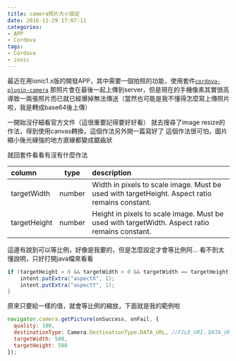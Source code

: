 ```yaml
---
title: camera照片大小設定
date: 2016-11-29 17:07:11
categories:
- APP
- Cordova
tags:
- Cordova
- ionic
---
```


最近在用ionic1.x版的開發APP，其中需要一個拍照的功能，使用套件[`cordova-plugin-camera`](https://github.com/apache/cordova-plugin-camera)
那照片會在最後一起上傳到server，但是現在的手機像素其實很高
導致一兩張照片而已就已經爆掉無法傳送（當然也可能是我不懂得怎麼寫上傳照片啦，我是轉成base64後上傳）

<!--more-->

一開始沒仔細看官方文件（這很重要記得要好好看）
就去搜尋了image resize的作法，得到使用canvas轉換，這個作法另外開一篇寫好了
這個作法很可怕，圖片縮小後光線強的地方直線都變成鋸齒狀

就回套件看看有沒有什麼作法

| column | type | description |
|:-------|:----:|:------------|
| targetWidth | number | Width in pixels to scale image. Must be used with targetHeight. Aspect ratio remains constant. |
| targetHeight | number | Height in pixels to scale image. Must be used with targetWidth. Aspect ratio remains constant. |

這邊有說到可以等比例，好像是我要的，但是怎麼設定才會等比例阿...
看不到太懂說明，只好打開java檔來看看

``` java
if (targetHeight > 0 && targetWidth > 0 && targetWidth == targetHeight) {
    intent.putExtra("aspectX", 1);
    intent.putExtra("aspectY", 1);
}
```

原來只要給一樣的值，就會等比例的縮放，下面就是我的範例啦

``` js
navigator.camera.getPicture(onSuccess, onFail, {
  quality: 100,
  destinationType: Camera.DestinationType.DATA_URL, //FILE_URI、DATA_URL
  targetWidth: 500,
  targetHeight: 500
});
```